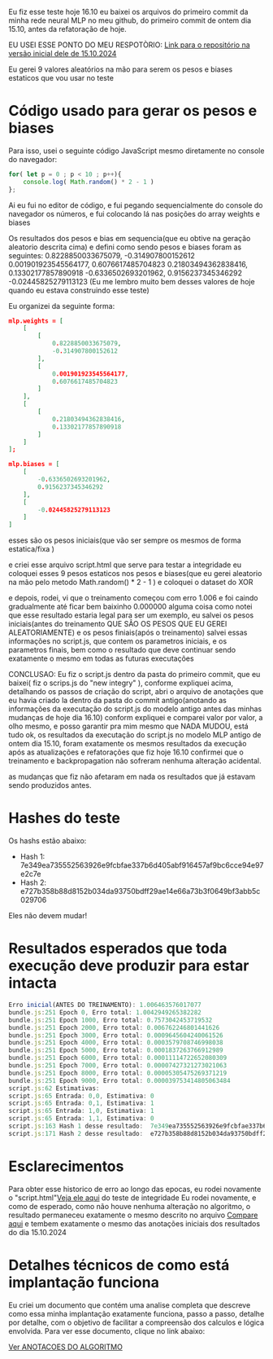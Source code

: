 Eu fiz esse teste hoje 16.10
eu baixei os arquivos do primeiro commit da minha rede neural MLP no meu github, do primeiro commit de ontem dia 15.10, antes da refatoração de hoje.

EU USEI ESSE PONTO DO MEU RESPOTÒRIO:
[ Link para o repositório na versão inicial dele de 15.10.2024 ](https://github.com/WilliamJardim/MLP-mini/tree/91bbd8bee309b5ae4cc27c234724a6cfc07941fe)

Eu gerei 9 valores aleatórios na mão para serem os pesos e biases estaticos que vou usar no teste

# Código usado para gerar os pesos e biases
Para isso, usei o seguinte código JavaScript mesmo diretamente no console do navegador:
```javascript
for( let p = 0 ; p < 10 ; p++){ 
    console.log( Math.random() * 2 - 1 ) 
};
```
Ai eu fui no editor de código, e fui pegando sequencialmente do console do navegador os números, e fui colocando lá nas posições do array weights e biases

Os resultados dos pesos e bias em sequencia(que eu obtive na geração aleatorio descrita cima) e defini como sendo pesos e biases foram as seguintes:
0.8228850033675079,
-0.314907800152612
0.001901923545564177,
0.6076617485704823
0.21803494362838416,
0.13302177857890918
-0.6336502693201962,
0.9156237345346292
-0.02445825279113123
(Eu me lembro muito bem desses valores de hoje quando eu estava construindo esse teste)

Eu organizei da seguinte forma:
```json
mlp.weights = [
    [
        [
            0.8228850033675079,
            -0.314907800152612
        ],
        [
            0.001901923545564177,
            0.6076617485704823
        ]
    ],
    [
        [
            0.21803494362838416,
            0.13302177857890918
        ]
    ]
];

mlp.biases = [
    [
        -0.6336502693201962,
        0.9156237345346292
    ],
    [
        -0.02445825279113123
    ]
]
```

esses são os pesos iniciais(que vão ser sempre os mesmos de forma estatica/fixa )

e criei esse arquivo script.html que serve para testar a integridade
eu coloquei esses 9 pesos estaticos nos pesos e biases(que eu gerei aleatorio na mão pelo metodo Math.random() * 2 - 1 )
e coloquei o dataset do XOR

e depois, rodei, vi que o treinamento começou com erro 1.006 e foi caindo gradualmente até ficar bem baixinho 0.000000 alguma coisa
como notei que esse resultado estaria legal para ser um exemplo, eu salvei os pesos iniciais(antes do treinamento QUE SÂO OS PESOS QUE EU GEREI ALEATORIAMENTE) e os pesos finiais(após o treinamento)
salvei essas informações no script.js, que contem os parametros iniciais, e os parametros finais, bem como o resultado que deve continuar sendo exatamente o mesmo em todas as futuras executações

CONCLUSAO:
Eu fiz o script.js dentro da pasta do primeiro commit, que eu baixei( fiz o scrips.js do "new integry" ), conforme expliquei acima, detalhando os passos de criação do script,
abri o arquivo de anotações que eu havia criado la dentro da pasta do commit antigo(anotando as informações da executação do script.js do modelo antigo antes das minhas mudanças de hoje dia 16.10) conform expliquei 
e comparei valor por valor, a olho mesmo, e posso garantir pra mim mesmo que NADA MUDOU, está tudo ok, os resultados da executação do script.js no modelo MLP antigo de ontem dia 15.10, foram exatamente os mesmos resultados da execução após as atualizações e refatorações que fiz hoje 16.10
confirmei que o treinamento e backpropagation não sofreram nenhuma alteração acidental.

as mudanças que fiz não afetaram em nada os resultados que já estavam sendo produzidos antes.

# Hashes do teste
Os hashs estão abaixo:
- Hash 1: 7e349ea735552563926e9fcbfae337b6d405abf916457af9bc6cce94e97e2c7e
- Hash 2: e727b358b88d8152b034da93750bdff29ae14e66a73b3f0649bf3abb5c029706

Eles não devem mudar!

# Resultados esperados que toda execução deve produzir para estar intacta
```javascript
Erro inicial(ANTES DO TREINAMENTO): 1.006463576017077
bundle.js:251 Epoch 0, Erro total: 1.0042949265382282
bundle.js:251 Epoch 1000, Erro total: 0.7573042453719532
bundle.js:251 Epoch 2000, Erro total: 0.006762246801441626
bundle.js:251 Epoch 3000, Erro total: 0.0009645604240061526
bundle.js:251 Epoch 4000, Erro total: 0.0003579708746998038
bundle.js:251 Epoch 5000, Erro total: 0.0001837263766912989
bundle.js:251 Epoch 6000, Erro total: 0.00011114722652080309
bundle.js:251 Epoch 7000, Erro total: 0.00007427321273021063
bundle.js:251 Epoch 8000, Erro total: 0.00005305475269371219
bundle.js:251 Epoch 9000, Erro total: 0.000039753414805063484
script.js:62 Estimativas:
script.js:65 Entrada: 0,0, Estimativa: 0
script.js:65 Entrada: 0,1, Estimativa: 1
script.js:65 Entrada: 1,0, Estimativa: 1
script.js:65 Entrada: 1,1, Estimativa: 0
script.js:163 Hash 1 desse resultado:  7e349ea735552563926e9fcbfae337b6d405abf916457af9bc6cce94e97e2c7e
script.js:171 Hash 2 desse resultado:  e727b358b88d8152b034da93750bdff29ae14e66a73b3f0649bf3abb5c029706
```

# Esclarecimentos
Para obter esse historico de erro ao longo das epocas, eu rodei novamente o "script.html"[Veja ele aqui](./script.html) do teste de integridade 
Eu rodei novamente, e como de esperado, como não houve nenhuma alteração no algoritmo, o resultado permaneceu exatamente o mesmo descrito no arquivo [Compare aqui](./resultado-atualizado.txt) e tembem exatamente o mesmo das anotações iniciais dos resultados do dia 15.10.2024

# Detalhes técnicos de como está implantação funciona
Eu criei um documento que contém uma analise completa que descreve como essa minha implantação exatamente funciona, passo a passo, detalhe por detalhe, com o objetivo de facilitar a compreensão dos calculos e lógica envolvida. Para ver esse documento, clique no link abaixo:

[Ver ANOTACOES DO ALGORITMO](../../../../docs/ANOTACOES_ALGORITMO.md)

